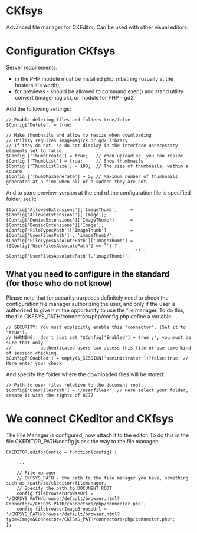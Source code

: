 CKfsys
======

Advanced file manager for CKEditor. Can be used with other visual editors.


Configuration CKfsys
====================

Server requirements:
- in the PHP module must be installed php_mbstring (usually at the hosters it's worth);
- for previews - should be allowed to command exec() and stand utility convert (imagemagick), or module for PHP - gd2.

Add the following settings:
```
// Enable deleting files and folders true/false
$Config['Delete'] = true;

// Make thumbnails and allow to resize when downloading
// Utility requires imagemagick or gd2 library
// If they do not, so do not display in the interface unnecessary elements set to false
$Config ['ThumbCreate'] = true;   // When uploading, you can resize
$Config ['ThumbList'] = true;     // Show thumbnails
$Config ['ThumbListSize'] = 100;  // The size of thumbnails, within a square
$Config ['ThumbMaxGenerate'] = 5; // Maximum number of thumbnails generated at a time when all of a sudden they are not
```

And to store preview-version at the end of the configuration file is specified folder, set it:
```
$Config['AllowedExtensions']['ImageThumb']     = $Config['AllowedExtensions']['Image'];
$Config['DeniedExtensions']['ImageThumb']      = $Config['DeniedExtensions']['Image'];
$Config['FileTypesPath']['ImageThumb']         = $Config['UserFilesPath'] . 'imageThumb/';
$Config['FileTypesAbsolutePath']['ImageThumb'] = ($Config['UserFilesAbsolutePath'] == '') ?
                                                 '' : $Config['UserFilesAbsolutePath'].'imageThumb/';
```

What you need to configure in the standard <div>(for those who do not know)</div>
------------------------------------------

Please note that for security purposes definitely need to check the configuration file manager authorizing the user, and only if the user is authorized to give him the opportunity to use the file manager.
To do this, the file CKFSYS_PATH/connectors/php/config.php define a variable:
```
// SECURITY: You must explicitly enable this "connector". (Set it to "true").
// WARNING:  don't just set "$Config['Enabled'] = true ;", you must be sure that only
//           authenticated users can access this file or use some kind of session checking.
$Config['Enabled'] = empty($_SESSION['administrator'])?false:true; // Here enter your check
```

And specify the folder where the downloaded files will be stored:
```
// Path to user files relative to the document root.
$Config['UserFilesPath'] = '/userfiles/'; // Here select your folder, create it with the rights of 0777
```

We connect CKeditor and CKfsys
==============================

The File Manager is configured, now attach it to the editor.
To do this in the file CKEDITOR_PATH/config.js ask the way to the file manager:

```
CKEDITOR.editorConfig = function(config) {

    ...

    // File manager
    // CKFSYS_PATH - the path to the file manager you have, something such as /path/to/ckeditor/filemanager,
    // Specify the path to DOCUMENT_ROOT
    config.filebrowserBrowseUrl = '/CKFSYS_PATH/browser/default/browser.html?Connector=/CKFSYS_PATH/connectors/php/connector.php';
    config.filebrowserImageBrowseUrl = '/CKFSYS_PATH/browser/default/browser.html?type=Image&Connector=/CKFSYS_PATH/connectors/php/connector.php';
};
```
